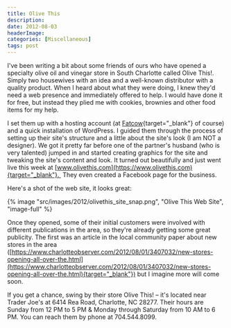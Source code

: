 ```yaml
---
title: Olive This
description: 
date: 2012-08-03
headerImage: 
categories: [Miscellaneous]
tags: post
---
```


I've been writing a bit about some friends of ours who have opened a specialty olive oil and vinegar store in South Charlotte called Olive This!. Simply two housewives with an idea and a well-known distributor with a quality product. When I heard about what they were doing, I knew they'd need a web presence and immediately offered to help. I would have done it for free, but instead they plied me with cookies, brownies and other food items for my help.

I set them up with a hosting account (at [Fatcow](https://www.fatcow.com/join/index.bml?AffID=607551){target="_blank"} of course) and a quick installation of WordPress. I guided them through the process of setting up their site's structure and a little about the site's look (I am NOT a designer). We got it pretty far before one of the partner's husband (who is very talented) jumped in and started creating graphics for the site and tweaking the site's content and look. It turned out beautifully and just went live this week at [www.olivethis.com](https://www.olivethis.com){target="_blank"}.  They even created a Facebook page for the business.

Here's a shot of the web site, it looks great:

{% image "src/images/2012/olivethis_site_snap.png", "Olive This Web Site", "image-full" %}

Once they opened, some of their initial customers were involved with different publications in the area, so they're already getting some great publicity. The first was an article in the local community paper about new stores in the area ([https://www.charlotteobserver.com/2012/08/01/3407032/new-stores-opening-all-over-the.html](https://www.charlotteobserver.com/2012/08/01/3407032/new-stores-opening-all-over-the.html){target="_blank"}) but I imagine more will come soon.

If you get a chance, swing by their store Olive This! – it's located near Trader Joe's at 6414 Rea Road, Charlotte, NC 28277. Their hours are Sunday from 12 PM to 5 PM & Monday through Saturday from 10 AM to 6 PM. You can reach them by phone at 704.544.8099.